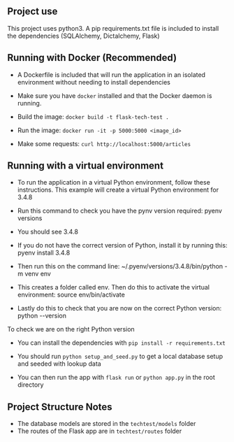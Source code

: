 ##  Project use
This project uses python3. A pip requirements.txt file is included to install the dependencies (SQLAlchemy, Dictalchemy, Flask)

## Running with Docker (Recommended)
- A Dockerfile is included that will run the application in an isolated environment without needing to install dependencies

- Make sure you have `docker` installed and that the Docker daemon is running.

- Build the image: `docker build -t flask-tech-test .`

- Run the image: `docker run -it -p 5000:5000 <image_id>`

- Make some requests: `curl http://localhost:5000/articles`

## Running with a virtual environment
- To run the application in a virtual Python environment, follow these instructions. This example will create a virtual Python environment for 3.4.8

- Run this command to check you have the pynv version required:
pyenv versions

- You should see 3.4.8

- If you do not have the correct version of Python, install it by running this:
pyenv install 3.4.8

- Then run this on the command line:
~/.pyenv/versions/3.4.8/bin/python -m venv env

- This creates a folder called env. Then do this to activate the virtual environment:
source env/bin/activate

- Lastly do this to check that you are now on the correct Python version:
python --version

To check we are on the right Python version

- You can install the dependencies with `pip install -r requirements.txt`

- You should run `python setup_and_seed.py` to get a local database setup and seeded with lookup data

- You can then run the app with `flask run` or `python app.py` in the root directory

## Project Structure Notes

- The database models are stored in the `techtest/models` folder
- The routes of the Flask app are in `techtest/routes` folder
